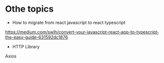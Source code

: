 # Othe topics

* How to migrate from react javascript to react typescript

https://medium.com/swlh/convert-your-javascript-react-app-to-typescript-the-easy-guide-631592dc1876


* HTTP Library

Axios 

